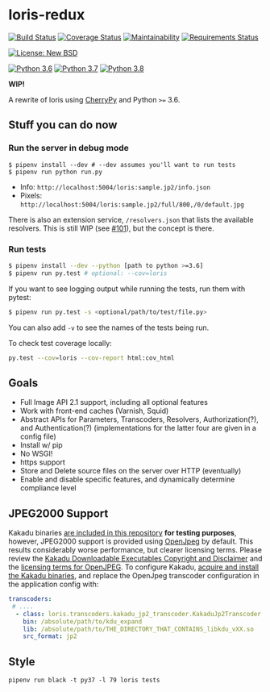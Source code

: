 # loris-redux

[![Build Status](https://travis-ci.org/jpstroop/loris-redux.svg?branch=master)](https://travis-ci.org/jpstroop/loris-redux) [![Coverage Status](https://coveralls.io/repos/github/jpstroop/loris-redux/badge.svg?branch=master)](https://coveralls.io/github/jpstroop/loris-redux?branch=master) [![Maintainability](https://api.codeclimate.com/v1/badges/ffde55935b8967cd546a/maintainability)](https://codeclimate.com/github/jpstroop/loris-redux/maintainability) [![Requirements Status](https://requires.io/github/jpstroop/loris-redux/requirements.svg)](https://requires.io/github/jpstroop/loris-redux/requirements/)

[![License: New BSD](https://img.shields.io/badge/license-New%20BSD-blue.svg)](https://github.com/jpstroop/loris-redux/blob/master/LICENSE)

[![Python 3.6](https://img.shields.io/badge/python-3.6-yellow.svg)](https://img.shields.io/badge/python-3.6-yellow.svg)
[![Python 3.7](https://img.shields.io/badge/python-3.7-yellow.svg)](https://img.shields.io/badge/python-3.7-yellow.svg)
[![Python 3.8](https://img.shields.io/badge/python-3.8-yellow.svg)](https://img.shields.io/badge/python-3.8-yellow.svg)



__WIP!__

A rewrite of loris using [CherryPy](http://cherrypy.org/) and Python `>=` 3.6.

## Stuff you can do now

### Run the server in debug mode

```
$ pipenv install --dev # --dev assumes you'll want to run tests
$ pipenv run python run.py
```

 * Info: `http://localhost:5004/loris:sample.jp2/info.json`
 * Pixels: `http://localhost:5004/loris:sample.jp2/full/800,/0/default.jpg`

There is also an extension service, `/resolvers.json` that lists the available resolvers. This is still WIP (see [#101](https://github.com/jpstroop/loris-redux/issues/101)), but the concept is there.

### Run tests

```bash
$ pipenv install --dev --python [path to python >=3.6]
$ pipenv run py.test # optional: --cov=loris
```

If you want to see logging output while running the tests, run them with pytest:

```bash
$ pipenv run py.test -s <optional/path/to/test/file.py>
```

You can also add `-v` to see the names of the tests being run.

To check test coverage locally:

```bash
py.test --cov=loris --cov-report html:cov_html
```

## Goals

  * Full Image API 2.1 support, including all optional features
  * Work with front-end caches (Varnish, Squid)
  * Abstract APIs for Parameters, Transcoders, Resolvers, Authorization(?), and Authentication(?) (implementations for the latter four are given in a config file)
  * Install w/ pip
  * No WSGI!
  * https support
  * Store and Delete source files on the server over HTTP (eventually)
  * Enable and disable specific features, and dynamically determine compliance level

## JPEG2000 Support

Kakadu binaries [are included in this repository](https://github.com/jpstroop/loris-redux/tree/master/tests/kakadu) __for testing purposes__, however, JPEG2000 support is provided using [OpenJpeg](http://www.openjpeg.org/) by default. This results  considerably worse performance, but clearer licensing terms. Please review the [Kakadu Downloadable Executables Copyright and Disclaimer](https://github.com/jpstroop/loris-redux/blob/master/LICENSE#L75) and the [licensing terms for OpenJPEG](https://github.com/jpstroop/loris-redux/blob/master/LICENSE#L33). To configure Kakadu, [acquire and install the Kakadu binaries](http://kakadusoftware.com/), and replace the OpenJpeg transcoder configuration in the application config with:

```yaml
transcoders:
 # ....
  - class: loris.transcoders.kakadu_jp2_transcoder.KakaduJp2Transcoder
    bin: /absolute/path/to/kdu_expand
    lib: /absolute/path/to/THE_DIRECTORY_THAT_CONTAINS_libkdu_vXX.so
    src_format: jp2
```

## Style

```
pipenv run black -t py37 -l 79 loris tests
```
